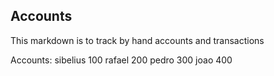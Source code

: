 ## Accounts

This markdown is to track by hand accounts and transactions

Accounts:
sibelius 100
rafael 200
pedro 300
joao 400
